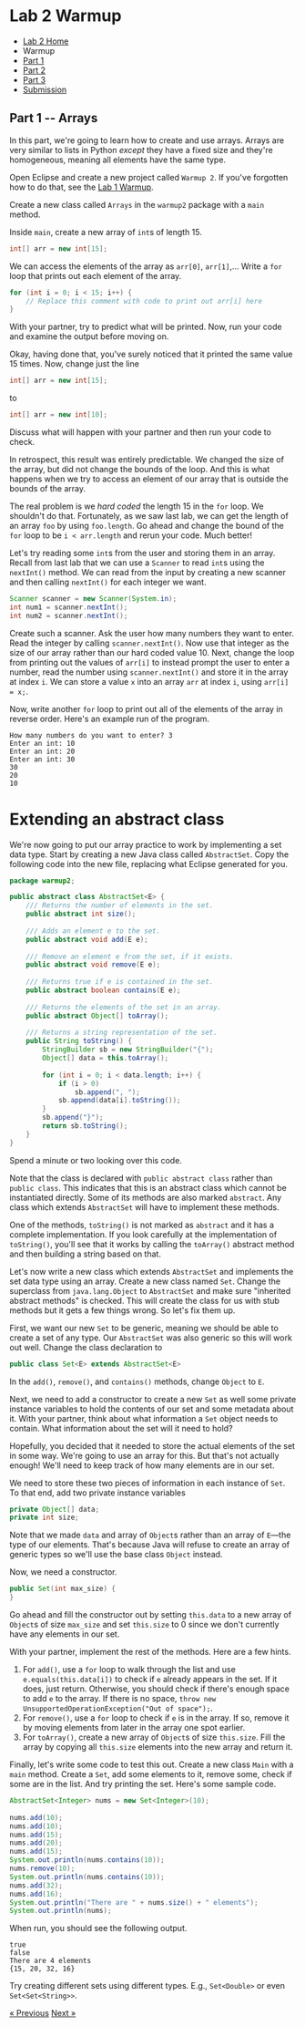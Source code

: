 # Lab 2 Warmup

* [Lab 2 Home](index.html)
* Warmup
* [Part 1](part1.html)
* [Part 2](part2.html)
* [Part 3](part3.html)
* [Submission](submission.html)


## Part 1 -- Arrays

In this part, we're going to learn how to create and use arrays. Arrays are
very similar to lists in Python _except_ they have a fixed size and they're
homogeneous, meaning all elements have the same type.

Open Eclipse and create a new project called `Warmup 2`. If you've forgotten
how to do that, see the [Lab 1 Warmup](../lab1/warmup.html).

Create a new class called `Arrays` in the `warmup2` package with a `main`
method.

Inside `main`, create a new array of `int`s of length 15.
```java
int[] arr = new int[15];
```

We can access the elements of the array as `arr[0]`, `arr[1]`,... Write a
`for` loop that prints out each element of the array.
```java
for (int i = 0; i < 15; i++) {
    // Replace this comment with code to print out arr[i] here
}
```

With your partner, try to predict what will be printed. Now, run your code and
examine the output before moving on.

Okay, having done that, you've surely noticed that it printed the same value
15 times. Now, change just the line
```java
int[] arr = new int[15];
```
to
```java
int[] arr = new int[10];
```
Discuss what will happen with your partner and then run your code to check.

In retrospect, this result was entirely predictable. We changed the size of
the array, but did not change the bounds of the loop. And this is what happens
when we try to access an element of our array that is outside the bounds of
the array.

The real problem is we _hard coded_ the length 15 in the `for` loop. We
shouldn't do that. Fortunately, as we saw last lab, we can get the length of
an array `foo` by using `foo.length`. Go ahead and change the bound of the
`for` loop to be `i < arr.length` and rerun your code. Much better!

Let's try reading some `int`s from the user and storing them in an array.
Recall from last lab that we can use a `Scanner` to read `int`s using the
`nextInt()` method. We can read from the input by creating a new scanner and
then calling `nextInt()` for each integer we want.
```java
Scanner scanner = new Scanner(System.in);
int num1 = scanner.nextInt();
int num2 = scanner.nextInt();
```

Create such a scanner. Ask the user how many numbers they want to enter. Read
the integer by calling `scanner.nextInt()`. Now use that integer as the size
of our array rather than our hard coded value 10. Next, change the loop from
printing out the values of `arr[i]` to instead prompt the user to enter a
number, read the number using `scanner.nextInt()` and store it in the array at
index `i`. We can store a value `x` into an array `arr` at index `i`, using
`arr[i] = x;`.

Now, write another `for` loop to print out all of the elements of the array in reverse order. Here's an example run of the program.
```
How many numbers do you want to enter? 3
Enter an int: 10
Enter an int: 20
Enter an int: 30
30
20
10
```

# Extending an abstract class
We're now going to put our array practice to work by implementing a set data
type. Start by creating a new Java class called `AbstractSet`. Copy the
following code into the new file, replacing what Eclipse generated for you.
```java
package warmup2;

public abstract class AbstractSet<E> {
	/// Returns the number of elements in the set.
	public abstract int size();
	
	/// Adds an element e to the set.
	public abstract void add(E e);
	
	/// Remove an element e from the set, if it exists.
	public abstract void remove(E e);
	
	/// Returns true if e is contained in the set.
	public abstract boolean contains(E e);
	
	/// Returns the elements of the set in an array.
	public abstract Object[] toArray();
	
	/// Returns a string representation of the set.
	public String toString() {
		StringBuilder sb = new StringBuilder("{");
		Object[] data = this.toArray();
		
		for (int i = 0; i < data.length; i++) {
			if (i > 0)
				sb.append(", ");
			sb.append(data[i].toString());
		}
		sb.append("}");
		return sb.toString();
	}
}
```

Spend a minute or two looking over this code.

Note that the class is declared with `public abstract class` rather than
`public class`. This indicates that this is an abstract class which cannot be
instantiated directly. Some of its methods are also marked `abstract`. Any
class which extends `AbstractSet` will have to implement these methods.

One of the methods, `toString()` is not marked as `abstract` and it has a
complete implementation. If you look carefully at the implementation of
`toString()`, you'll see that it works by calling the `toArray()` abstract
method and then building a string based on that.

Let's now write a new class which extends `AbstractSet` and implements the set
data type using an array. Create a new class named `Set`. Change the
superclass from `java.lang.Object` to `AbstractSet` and make sure
"inherited abstract methods" is checked. This will create the class for us
with stub methods but it gets a few things wrong. So let's fix them up.

First, we want our new `Set` to be generic, meaning we should be able to
create a set of any type. Our `AbstractSet` was also generic so this will work
out well. Change the class declaration to
```java
public class Set<E> extends AbstractSet<E>
```
In the `add()`, `remove()`, and `contains()` methods, change `Object` to `E`.

Next, we need to add a constructor to create a new `Set` as well some private
instance variables to hold the contents of our set and some metadata about it.
With your partner, think about what information a `Set` object needs to
contain. What information about the set will it need to hold?

Hopefully, you decided that it needed to store the actual elements of the set
in some way. We're going to use an array for this. But that's not actually
enough! We'll need to keep track of how many elements are in our set.

We need to store these two pieces of information in each instance of `Set`. To
that end, add two private instance variables
```java
private Object[] data;
private int size;
```
Note that we made `data` and array of `Object`s rather than an array of
`E`—the type of our elements. That's because Java will refuse to create an
array of generic types so we'll use the base class `Object` instead.

Now, we need a constructor.
```java
public Set(int max_size) {
}
```

Go ahead and fill the constructor out by setting `this.data` to a new array of
`Object`s of size `max_size` and set `this.size` to 0 since we don't currently
have any elements in our set.

With your partner, implement the rest of the methods. Here are a few hints.
1. For `add()`, use a `for` loop to walk through the list and use
   `e.equals(this.data[i])` to check if `e` already appears in the set. If it
   does, just return. Otherwise, you should check if there's enough space to
   add `e` to the array. If there is no space, `throw new
   UnsupportedOperationException("Out of space");`.
2. For `remove()`, use a `for` loop to check if `e` is in the array. If so,
   remove it by moving elements from later in the array one spot earlier.
3. For `toArray()`, create a new array of `Object`s of size `this.size`. Fill
   the array by copying all `this.size` elements into the new array and return
   it.

Finally, let's write some code to test this out. Create a new class `Main`
with a `main` method. Create a `Set`, add some elements to it, remove some,
check if some are in the list. And try printing the set. Here's some sample
code.
```java
AbstractSet<Integer> nums = new Set<Integer>(10);
		
nums.add(10);
nums.add(10);
nums.add(15);
nums.add(20);
nums.add(15);
System.out.println(nums.contains(10));
nums.remove(10);
System.out.println(nums.contains(10));
nums.add(32);
nums.add(16);
System.out.println("There are " + nums.size() + " elements");
System.out.println(nums);
```
When run, you should see the following output.
```
true
false
There are 4 elements
{15, 20, 32, 16}
```

Try creating different sets using different types. E.g., `Set<Double>` or even `Set<Set<String>>`.

[&laquo; Previous](index.html)   [Next &raquo;](part1.html)